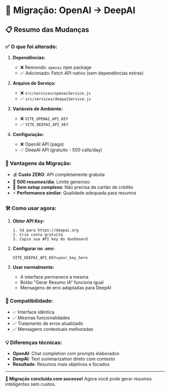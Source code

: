 # 🔄 Migração: OpenAI → DeepAI

## 📋 Resumo das Mudanças

### ✅ O que foi alterado:

1. **Dependências:**
   - ❌ Removido: `openai` npm package
   - ✅ Adicionado: Fetch API nativo (sem dependências extras)

2. **Arquivo de Serviço:**
   - ❌ `src/services/openaiService.js`
   - ✅ `src/services/deepaiService.js`

3. **Variáveis de Ambiente:**
   - ❌ `VITE_OPENAI_API_KEY`
   - ✅ `VITE_DEEPAI_API_KEY`

4. **Configuração:**
   - ❌ OpenAI API (pago)
   - ✅ DeepAI API (gratuito - 500 calls/day)

### 🎯 Vantagens da Migração:

- 💰 **Custo ZERO**: API completamente gratuita
- 🚀 **500 resumos/dia**: Limite generoso
- 🔧 **Sem setup complexo**: Não precisa de cartão de crédito
- ⚡ **Performance similar**: Qualidade adequada para resumos

### 🛠️ Como usar agora:

1. **Obter API Key:**
   ```
   1. Vá para https://deepai.org
   2. Crie conta gratuita
   3. Copie sua API key do dashboard
   ```

2. **Configurar no .env:**
   ```env
   VITE_DEEPAI_API_KEY=your_key_here
   ```

3. **Usar normalmente:**
   - A interface permanece a mesma
   - Botão "Gerar Resumo IA" funciona igual
   - Mensagens de erro adaptadas para DeepAI

### 🔧 Compatibilidade:

- ✅ Interface idêntica
- ✅ Mesmas funcionalidades
- ✅ Tratamento de erros atualizado
- ✅ Mensagens contextuais melhoradas

### 💡 Diferenças técnicas:

- **OpenAI**: Chat completion com prompts elaborados
- **DeepAI**: Text summarization direto com contexto
- **Resultado**: Resumos mais objetivos e focados

---

**🎉 Migração concluída com sucesso!**
Agora você pode gerar resumos inteligentes sem custos.

